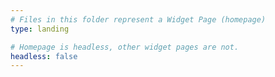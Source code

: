 ```yaml
---
# Files in this folder represent a Widget Page (homepage)
type: landing

# Homepage is headless, other widget pages are not.
headless: false
---
```

